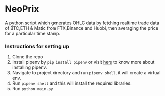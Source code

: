 # NeoPrix
A python script which generates OHLC data by fetching realtime trade data of BTC,ETH & Matic from FTX,Binance and Huobi, then averaging the price for a particular time stamp.  

### Instructions for setting up
1.  Clone the repo
2.  Install pipenv by `pip install pipenv` or visit [here](https://pypi.org/project/pipenv/) to know more about installing pipenv.
3.  Navigate to project directory and run `pipenv shell`, it will create a virtual env.
4.  Run `pipenv shell` and this will install the required libraries.
5.  Run `python main.py`
